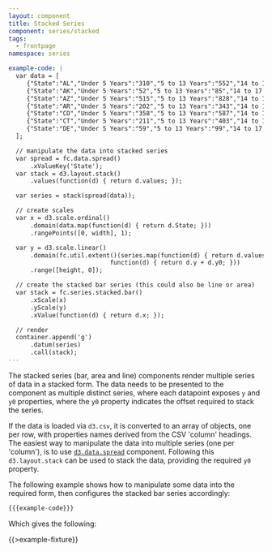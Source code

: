 ```yaml
---
layout: component
title: Stacked Series
component: series/stacked
tags:
  - frontpage
namespace: series

example-code: |
  var data = [
     {"State":"AL","Under 5 Years":"310","5 to 13 Years":"552","14 to 17 Years":"259","18 to 24 Years":"450","25 to 44 Years":"1215","45 to 64 Years":"641"},
     {"State":"AK","Under 5 Years":"52","5 to 13 Years":"85","14 to 17 Years":"42","18 to 24 Years":"74","25 to 44 Years":"183","45 to 64 Years":"50"},
     {"State":"AZ","Under 5 Years":"515","5 to 13 Years":"828","14 to 17 Years":"362","18 to 24 Years":"601","25 to 44 Years":"1804","45 to 64 Years":"1523"},
     {"State":"AR","Under 5 Years":"202","5 to 13 Years":"343","14 to 17 Years":"157","18 to 24 Years":"264","25 to 44 Years":"754","45 to 64 Years":"727"},
     {"State":"CO","Under 5 Years":"358","5 to 13 Years":"587","14 to 17 Years":"261","18 to 24 Years":"466","25 to 44 Years":"1464","45 to 64 Years":"1290"},
     {"State":"CT","Under 5 Years":"211","5 to 13 Years":"403","14 to 17 Years":"196","18 to 24 Years":"325","25 to 44 Years":"916","45 to 64 Years":"968"},
     {"State":"DE","Under 5 Years":"59","5 to 13 Years":"99","14 to 17 Years":"47","18 to 24 Years":"84","25 to 44 Years":"230","45 to 64 Years":"230"}
  ];

  // manipulate the data into stacked series
  var spread = fc.data.spread()
      .xValueKey('State');
  var stack = d3.layout.stack()
      .values(function(d) { return d.values; });

  var series = stack(spread(data));

  // create scales
  var x = d3.scale.ordinal()
      .domain(data.map(function(d) { return d.State; }))
      .rangePoints([0, width], 1);

  var y = d3.scale.linear()
      .domain(fc.util.extent()(series.map(function(d) { return d.values; }), function(d) { return 0; },
                            function(d) { return d.y + d.y0; }))
      .range([height, 0]);

  // create the stacked bar series (this could also be line or area)
  var stack = fc.series.stacked.bar()
      .xScale(x)
      .yScale(y)
      .xValue(function(d) { return d.x; });

  // render
  container.append('g')
      .datum(series)
      .call(stack);
---
```


The stacked series (bar, area and line) components render multiple series of data in a stacked form. The data needs to be presented to the component as multiple distinct series, where each datapoint exposes `y` and `y0` properties, where the `y0` property indicates the offset required to stack the series.

If the data is loaded via `d3.csv`, it is converted to an array of objects, one per row, with properties names derived from the CSV 'column' headings. The easiest way to manipulate the data into multiple series (one per 'column'), is to use [`d3.data.spread`](/components/data/spread.html) component. Following this `d3.layout.stack` can be used to stack the data, providing the required `y0` property.

The following example shows how to manipulate some data into the required form, then configures the stacked bar series accordingly:

```js
{{{example-code}}}
```

Which gives the following:

{{>example-fixture}}
